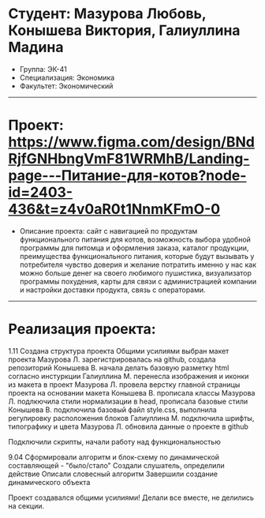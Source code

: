 # Студент: Мазурова Любовь, Конышева Виктория, Галиуллина Мадина
- Группа: ЭК-41
- Специализация: Экономика
- Факультет: Экономический
---
# Проект: https://www.figma.com/design/BNdRjfGNHbngVmF81WRMhB/Landing-page---Питание-для-котов?node-id=2403-436&t=z4v0aR0t1NnmKFmO-0
- Описание проекта: сайт с навигацией по продуктам функционального питания для котов, возможность выбора удобной программы для питомца и оформления заказа, каталог продукции, преимущества функционального питания, которые будут вызывать у потребителя чувство доверия и желание потратить именно у нас как можно больше денег на своего любимого пушистика, визуализатор программы похудения, карты для связи с администрацией компании и настройки доставки продукта, связь с операторами.
---
# Реализация проекта:
1.11 Создана структура проекта 
Общими усилиями выбран макет проекта
Мазурова Л. зарегистрировалась на github, создала репозиторий
Конышева В. начала делать базовую разметку html согласно инстуркции 
Галиуллина М. перенесла изображения и иконки из макета в проект
Мазурова Л. провела верстку главной страницы проекта на основании макета
Конышева В. прописала классы
Мазурова Л. подлкючила стили нормализации в head, прописала базовые стили
Конышева В. подключила базовый файл style.css, выполнила регулировку расположения блоков
Галиуллина М. подключила шрифты, типографику и цвета
Мазурова Л. обновила данные о проекте в github

Подключили скрипты, начали работу над функциональностью

9.04 Сформировали алгоритм и блок-схему по динамической составляющей - "было/стало"
Создали слушатель, определили действие
Описали словесный алгоритм 
Завершили создание динамического объекта

Проект создавался общими усилиями! Делали все вместе, не делились на секции.